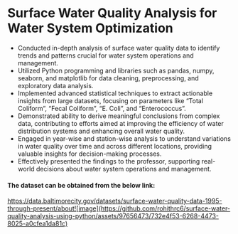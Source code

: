 # Surface Water Quality Analysis for Water System Optimization
- Conducted in-depth analysis of surface water quality data to identify trends and patterns crucial for water system operations and management.
- Utilized Python programming and libraries such as pandas, numpy, seaborn, and matplotlib for data cleaning, preprocessing, and exploratory data analysis.
- Implemented advanced statistical techniques to extract actionable insights from large datasets, focusing on parameters like “Total Coliform”, “Fecal Coliform”, “E. Coli”, and “Enterococcus”.
- Demonstrated ability to derive meaningful conclusions from complex data, contributing to efforts aimed at improving the efficiency of water distribution systems and enhancing overall water quality.
- Engaged in year-wise and station-wise analysis to understand variations in water quality over time and across different locations, providing valuable insights for decision-making processes.
- Effectively presented the findings to the professor, supporting real-world decisions about water system operations and management.


#### The dataset can be obtained from the below link:
https://data.baltimorecity.gov/datasets/surface-water-quality-data-1995-through-present/about![image](https://github.com/rohithrc6/surface-water-quality-analysis-using-python/assets/97656473/732e4f53-6268-4473-8025-a0cfea1da81c)
